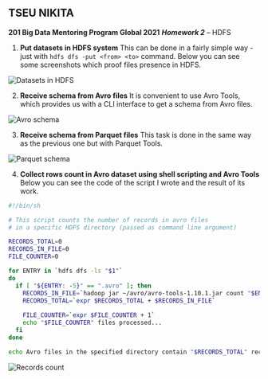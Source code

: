 ﻿## TSEU NIKITA
**201 Big Data Mentoring Program Global 2021** 
**_Homework 2_** – HDFS

 1. **Put datasets in HDFS system**
  This can be done in a fairly simple way - just with ```hdfs dfs -put <from> <to>``` command. Below you can see some screenshots which proof files presence in HDFS.
  
 ![Datasets in HDFS](images/hdfs_datasets.jpg)
 
 2. **Receive schema from Avro files**
 It is convenient to use Avro Tools, which provides us with a CLI interface to get a schema from Avro files.
 
 ![Avro schema](images/avro_schema.jpg)
 
  3. **Receive schema from Parquet files**
 This task is done in the same way as the previous one but with Parquet Tools.
 
 ![Parquet schema](images/parquet_schema.jpg)
 
4. **Collect rows count in Avro dataset using shell scripting and Avro Tools**
Below you can see the code of the script I wrote and the result of its work.

```bash
#!/bin/sh

# This script counts the number of records in avro files
# in a specific HDFS directory (passed as command line argument)

RECORDS_TOTAL=0
RECORDS_IN_FILE=0
FILE_COUNTER=0

for ENTRY in `hdfs dfs -ls "$1"`
do
  if [ "${ENTRY: -5}" == ".avro" ]; then
    RECORDS_IN_FILE=`hadoop jar ~/avro/avro-tools-1.10.1.jar count "$ENTRY"`
    RECORDS_TOTAL=`expr $RECORDS_TOTAL + $RECORDS_IN_FILE`
	
	FILE_COUNTER=`expr $FILE_COUNTER + 1`
	echo "$FILE_COUNTER" files processed...
  fi
done

echo Avro files in the specified directory contain "$RECORDS_TOTAL" records
```
 ![Records count](images/avro_records.jpg)
